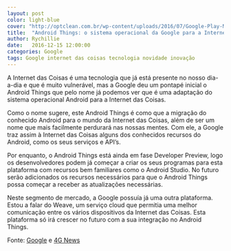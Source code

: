 ```yaml
---
layout: post
color: light-blue
cover: "http://optclean.com.br/wp-content/uploads/2016/07/Google-Play-Music.png"
title:  "Android Things: o sistema operacional da Google para a Internet das Coisas"
author: Rychillie
date:   2016-12-15 12:00:00
categories: Google
tags: Google internet das coisas tecnologia novidade inovação
---
```

A Internet das Coisas é uma tecnologia que já está presente no nosso dia-a-dia e que é muito vulnerável, mas a Google deu um pontapé inicial o Android Things que pelo nome já podemos ver que é uma adaptação do sistema operacional Android para a Internet das Coisas.

Como o nome sugere, este Android Things é como que a migração do conhecido Android para o mundo da Internet das Coisas, além de ser um nome que mais facilmente perdurará nas nossas mentes. Com ele, a Google traz assim à Internet das Coisas alguns dos conhecidos recursos do Android, como os seus serviços e API’s.

Por enquanto, o Android Things está ainda em fase Developer Preview, logo os desenvolvedores podem já começar a criar os seus programas para esta plataforma com recursos bem familiares como o Android Studio. No futuro serão adicionados os recursos necessários para que o Android Things possa começar a receber as atualizações necessárias.

Neste segmento de mercado, a Google possuía já uma outra plataforma. Estou a falar do Weave, um serviço cloud que permitia uma melhor comunicação entre os vários dispositivos da Internet das Coisas. Esta plataforma só irá crescer no futuro com a sua integração no Android Things.

Fonte: <a href="https://developer.android.com/things/index.htm">Google</a> e <a href="https://4gnews.pt/android-things-sistema-operativo-da-google-internet-das-coisas/">4G News</a>

<script async src="//pagead2.googlesyndication.com/pagead/js/adsbygoogle.js"></script>
<!-- Final_texto_okgnow -->
<ins class="adsbygoogle"
     style="display:block"
     data-ad-client="ca-pub-7837358846130941"
     data-ad-slot="9265933715"
     data-ad-format="auto"></ins>
<script>
(adsbygoogle = window.adsbygoogle || []).push({});
</script>
